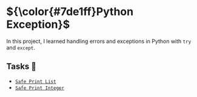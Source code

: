 #	${\color{#7de1ff}Python Exception}$

In this project, I learned handling errors and exceptions in Python with `try`
and `except`.

## Tasks :page_with_curl:

* [`Safe Print List`](./0-safe_print_list.py)
* [`Safe Print Integer`](./1-safe_print_integer.py)
  



